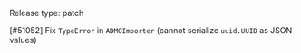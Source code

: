 Release type: patch

[#51052] Fix `TypeError` in `ADMOImporter` (cannot serialize `uuid.UUID` as JSON values)
